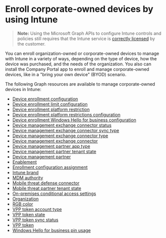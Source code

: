 # Enroll corporate-owned devices by using Intune> **Note:** Using the Microsoft Graph APIs to configure Intune controls and policies still requires that the Intune service is [correctly licensed](https://www.microsoft.com/en-us/cloud-platform/microsoft-intune-pricing) by the customer.You can enroll organization-owned or corporate-owned devices to manage with Intune in a variety of ways, depending on the type of device, how the device was purchased, and the needs of the organization. You also can install the Company Portal app to enroll and manage corporate-owned devices, like in a "bring your own device" (BYOD) scenario.The following Graph resources are available to manage corporate-owned devices in Intune:- [Device enrollment configuration](intune_onboarding_deviceenrollmentconfiguration.md)- [Device enrollment limit configuration](intune_onboarding_deviceenrollmentlimitconfiguration.md)- [Device enrollment platform restriction](intune_onboarding_deviceenrollmentplatformrestriction.md)- [Device enrollment platform restrictions configuration](intune_onboarding_deviceenrollmentplatformrestrictionsconfiguration.md)- [Device enrollment Windows Hello for business configuration](intune_onboarding_deviceenrollmentwindowshelloforbusinessconfiguration.md)- [Device management exchange connector status](intune_onboarding_devicemanagementexchangeconnectorstatus.md)- [Device management exchange connector sync type](intune_onboarding_devicemanagementexchangeconnectorsynctype.md)- [Device management exchange connector type](intune_onboarding_devicemanagementexchangeconnectortype.md)- [Device management exchange connector](intune_onboarding_devicemanagementexchangeconnector.md)- [Device management partner app type](intune_onboarding_devicemanagementpartnerapptype.md)- [Device management partner tenant state](intune_onboarding_devicemanagementpartnertenantstate.md)- [Device management partner](intune_onboarding_devicemanagementpartner.md)- [Enablement](intune_onboarding_enablement.md)- [Enrollment configuration assignment](intune_onboarding_enrollmentconfigurationassignment.md)- [Intune brand](intune_onboarding_intunebrand.md)- [MDM authority](intune_onboarding_mdmauthority.md)- [Mobile threat defense connector](intune_onboarding_mobilethreatdefenseconnector.md)- [Mobile threat partner tenant state](intune_onboarding_mobilethreatpartnertenantstate.md)- [On-premises conditional access settings](intune_onboarding_onpremisesconditionalaccesssettings.md)- [Organization](intune_onboarding_organization.md)- [RGB color](intune_onboarding_rgbcolor.md)- [VPP token account type](intune_onboarding_vpptokenaccounttype.md)- [VPP token state](intune_onboarding_vpptokenstate.md)- [VPP token sync status](intune_onboarding_vpptokensyncstatus.md)- [VPP token](intune_onboarding_vpptoken.md)- [Windows Hello for business pin usage](intune_onboarding_windowshelloforbusinesspinusage.md)